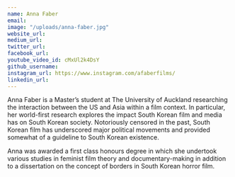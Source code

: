 ```yaml
---
name: Anna Faber
email: 
image: "/uploads/anna-faber.jpg"
website_url: 
medium_url: 
twitter_url: 
facebook_url: 
youtube_video_id: cMxUl2k4DsY
github_username: 
instagram_url: https://www.instagram.com/afaberfilms/
linkedin_url: 
---
```


Anna Faber is a Master’s student at The University of Auckland researching the interaction between the US and Asia within a film context. In particular, her world-first research explores the impact South Korean film and media has on South Korean society. Notoriously censored in the past, South Korean film has underscored major political movements and provided somewhat of a guideline to South Korean existence.

Anna was awarded a first class honours degree in which she undertook various studies in feminist film theory and documentary-making in addition to a dissertation on the concept of borders in South Korean horror film.

